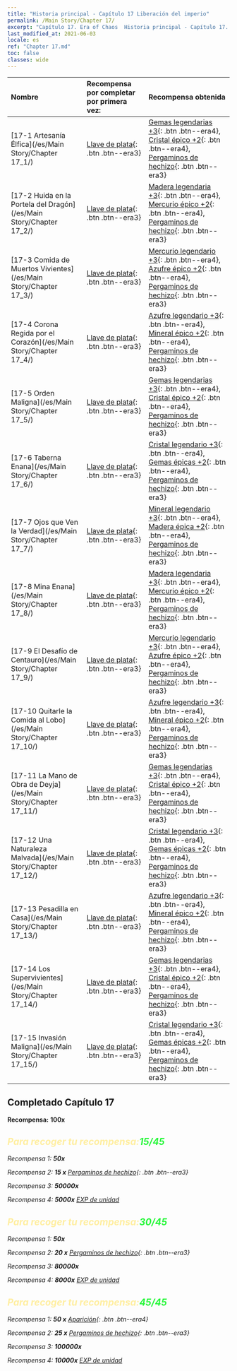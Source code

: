```yaml
---
title: "Historia principal - Capítulo 17 Liberación del imperio"
permalink: /Main Story/Chapter 17/
excerpt: "Capítulo 17. Era of Chaos  Historia principal - Capítulo 17. Liberación del imperio"
last_modified_at: 2021-06-03
locale: es
ref: "Chapter 17.md"
toc: false
classes: wide
---
```


  | Nombre |  Recompensa por completar por primera vez: | Recompensa obtenida |
  |:------------|:------------|:------------| 
  | [17-1 Artesanía Élfica](/es/Main Story/Chapter 17_1/) | [Llave de plata](/ItemsES/con_693/){: .btn .btn--era3} | [Gemas legendarias +3](/ItemsES/mat_58/){: .btn .btn--era4}, [Cristal épico +2](/ItemsES/mat_52/){: .btn .btn--era4}, [Pergaminos de hechizo](/ItemsES/con_694/){: .btn .btn--era3} |
  | [17-2 Huida en la Portela del Dragón](/es/Main Story/Chapter 17_2/) | [Llave de plata](/ItemsES/con_693/){: .btn .btn--era3} | [Madera legendaria +3](/ItemsES/mat_55/){: .btn .btn--era4}, [Mercurio épico +2](/ItemsES/mat_49/){: .btn .btn--era4}, [Pergaminos de hechizo](/ItemsES/con_694/){: .btn .btn--era3} |
  | [17-3 Comida de Muertos Vivientes](/es/Main Story/Chapter 17_3/) | [Llave de plata](/ItemsES/con_693/){: .btn .btn--era3} | [Mercurio legendario +3](/ItemsES/mat_56/){: .btn .btn--era4}, [Azufre épico +2](/ItemsES/mat_50/){: .btn .btn--era4}, [Pergaminos de hechizo](/ItemsES/con_694/){: .btn .btn--era3} |
  | [17-4 Corona Regida por el Corazón](/es/Main Story/Chapter 17_4/) | [Llave de plata](/ItemsES/con_693/){: .btn .btn--era3} | [Azufre legendario +3](/ItemsES/mat_57/){: .btn .btn--era4}, [Mineral épico +2](/ItemsES/mat_47/){: .btn .btn--era4}, [Pergaminos de hechizo](/ItemsES/con_694/){: .btn .btn--era3} |
  | [17-5 Orden Maligna](/es/Main Story/Chapter 17_5/) | [Llave de plata](/ItemsES/con_693/){: .btn .btn--era3} | [Gemas legendarias +3](/ItemsES/mat_58/){: .btn .btn--era4}, [Cristal épico +2](/ItemsES/mat_52/){: .btn .btn--era4}, [Pergaminos de hechizo](/ItemsES/con_694/){: .btn .btn--era3} |
  | [17-6 Taberna Enana](/es/Main Story/Chapter 17_6/) | [Llave de plata](/ItemsES/con_693/){: .btn .btn--era3} | [Cristal legendario +3](/ItemsES/mat_59/){: .btn .btn--era4}, [Gemas épicas +2](/ItemsES/mat_51/){: .btn .btn--era4}, [Pergaminos de hechizo](/ItemsES/con_694/){: .btn .btn--era3} |
  | [17-7 Ojos que Ven la Verdad](/es/Main Story/Chapter 17_7/) | [Llave de plata](/ItemsES/con_693/){: .btn .btn--era3} | [Mineral legendario +3](/ItemsES/mat_54/){: .btn .btn--era4}, [Madera épica +2](/ItemsES/mat_48/){: .btn .btn--era4}, [Pergaminos de hechizo](/ItemsES/con_694/){: .btn .btn--era3} |
  | [17-8 Mina Enana](/es/Main Story/Chapter 17_8/) | [Llave de plata](/ItemsES/con_693/){: .btn .btn--era3} | [Madera legendaria +3](/ItemsES/mat_55/){: .btn .btn--era4}, [Mercurio épico +2](/ItemsES/mat_49/){: .btn .btn--era4}, [Pergaminos de hechizo](/ItemsES/con_694/){: .btn .btn--era3} |
  | [17-9 El Desafío de Centauro](/es/Main Story/Chapter 17_9/) | [Llave de plata](/ItemsES/con_693/){: .btn .btn--era3} | [Mercurio legendario +3](/ItemsES/mat_56/){: .btn .btn--era4}, [Azufre épico +2](/ItemsES/mat_50/){: .btn .btn--era4}, [Pergaminos de hechizo](/ItemsES/con_694/){: .btn .btn--era3} |
  | [17-10 Quitarle la Comida al Lobo](/es/Main Story/Chapter 17_10/) | [Llave de plata](/ItemsES/con_693/){: .btn .btn--era3} | [Azufre legendario +3](/ItemsES/mat_57/){: .btn .btn--era4}, [Mineral épico +2](/ItemsES/mat_47/){: .btn .btn--era4}, [Pergaminos de hechizo](/ItemsES/con_694/){: .btn .btn--era3} |
  | [17-11 La Mano de Obra de Deyja](/es/Main Story/Chapter 17_11/) | [Llave de plata](/ItemsES/con_693/){: .btn .btn--era3} | [Gemas legendarias +3](/ItemsES/mat_58/){: .btn .btn--era4}, [Cristal épico +2](/ItemsES/mat_52/){: .btn .btn--era4}, [Pergaminos de hechizo](/ItemsES/con_694/){: .btn .btn--era3} |
  | [17-12 Una Naturaleza Malvada](/es/Main Story/Chapter 17_12/) | [Llave de plata](/ItemsES/con_693/){: .btn .btn--era3} | [Cristal legendario +3](/ItemsES/mat_59/){: .btn .btn--era4}, [Gemas épicas +2](/ItemsES/mat_51/){: .btn .btn--era4}, [Pergaminos de hechizo](/ItemsES/con_694/){: .btn .btn--era3} |
  | [17-13 Pesadilla en Casa](/es/Main Story/Chapter 17_13/) | [Llave de plata](/ItemsES/con_693/){: .btn .btn--era3} | [Azufre legendario +3](/ItemsES/mat_57/){: .btn .btn--era4}, [Mineral épico +2](/ItemsES/mat_47/){: .btn .btn--era4}, [Pergaminos de hechizo](/ItemsES/con_694/){: .btn .btn--era3} |
  | [17-14 Los Supervivientes](/es/Main Story/Chapter 17_14/) | [Llave de plata](/ItemsES/con_693/){: .btn .btn--era3} | [Gemas legendarias +3](/ItemsES/mat_58/){: .btn .btn--era4}, [Cristal épico +2](/ItemsES/mat_52/){: .btn .btn--era4}, [Pergaminos de hechizo](/ItemsES/con_694/){: .btn .btn--era3} |
  | [17-15 Invasión Maligna](/es/Main Story/Chapter 17_15/) | [Llave de plata](/ItemsES/con_693/){: .btn .btn--era3} | [Cristal legendario +3](/ItemsES/mat_59/){: .btn .btn--era4}, [Gemas épicas +2](/ItemsES/mat_51/){: .btn .btn--era4}, [Pergaminos de hechizo](/ItemsES/con_694/){: .btn .btn--era3} |


## Completado Capítulo 17

 **Recompensa:**  **100x** <i class="fas fa-gem"/>



## <span style="color: #ffeea0">Para recoger tu recompensa:</span><span style="color: #27f73a">15/45</span>

 Recompensa 1:  **50x** <i class="fas fa-gem"/>

 Recompensa 2: **15 x** [Pergaminos de hechizo](/ItemsES/con_694/){: .btn .btn--era3}

 Recompensa 3:  **50000x** <i class="fas fa-coins"/>

 Recompensa 4:  **5000x** [EXP de unidad](/ItemsES/con_902/)



## <span style="color: #ffeea0">Para recoger tu recompensa:</span><span style="color: #27f73a">30/45</span>

 Recompensa 1:  **50x** <i class="fas fa-gem"/>

 Recompensa 2: **20 x** [Pergaminos de hechizo](/ItemsES/con_694/){: .btn .btn--era3}

 Recompensa 3:  **80000x** <i class="fas fa-coins"/>

 Recompensa 4:  **8000x** [EXP de unidad](/ItemsES/con_902/)



## <span style="color: #ffeea0">Para recoger tu recompensa:</span><span style="color: #27f73a">45/45</span>

 Recompensa 1: **50 x** [Aparición](/ItemsES/unt_210/){: .btn .btn--era4}

 Recompensa 2: **25 x** [Pergaminos de hechizo](/ItemsES/con_694/){: .btn .btn--era3}

 Recompensa 3:  **100000x** <i class="fas fa-coins"/>

 Recompensa 4:  **10000x** [EXP de unidad](/ItemsES/con_902/)

